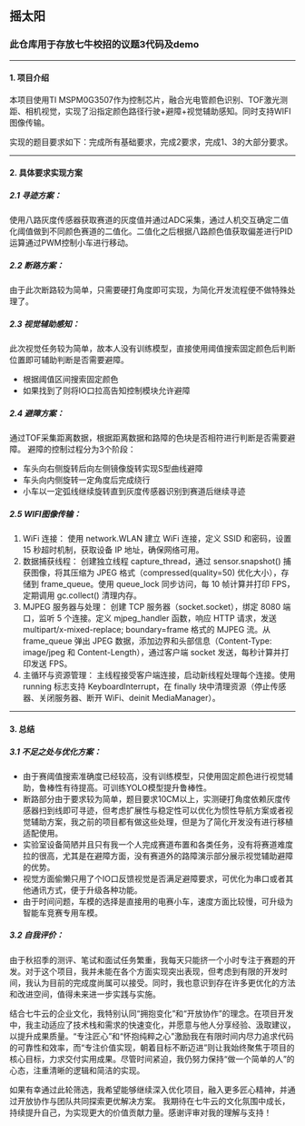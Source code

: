 ## 摇太阳
### 此仓库用于存放七牛校招的议题3代码及demo
---
#### 1. 项目介绍
本项目使用TI MSPM0G3507作为控制芯片，融合光电管颜色识别、TOF激光测距、相机视觉，实现了沿指定颜色路径行驶+避障+视觉辅助感知。同时支持WIFI图像传输。

实现的题目要求如下：完成所有基础要求，完成2要求，完成1、3的大部分要求。

---

#### 2. 具体要求实现方案
##### 2.1 寻迹方案：
使用八路灰度传感器获取赛道的灰度值并通过ADC采集，通过人机交互确定二值化阈值做到不同颜色赛道的二值化。二值化之后根据八路颜色值获取偏差进行PID运算通过PWM控制小车进行移动。
##### 2.2 断路方案：
由于此次断路较为简单，只需要硬打角度即可实现，为简化开发流程便不做特殊处理了。
##### 2.3 视觉辅助感知：
此次视觉任务较为简单，故本人没有训练模型，直接使用阈值搜索固定颜色后判断位置即可辅助判断是否需要避障。
- 根据阈值区间搜索固定颜色
- 如果找到了则将IO口拉高告知控制模块允许避障
##### 2.4 避障方案：
通过TOF采集距离数据，根据距离数据和路障的色块是否相符进行判断是否需要避障。
避障的控制过程分为3个阶段：
- 车头向右侧旋转后向左侧镜像旋转实现S型曲线避障
- 车头向内侧旋转一定角度后完成绕行
- 小车以一定弧线继续旋转直到灰度传感器识别到赛道后继续寻迹
##### 2.5 WIFI图像传输：
1. WiFi 连接：
使用 network.WLAN 建立 WiFi 连接，定义 SSID 和密码，设置 15 秒超时机制，获取设备 IP 地址，确保网络可用。
2. 数据捕获线程：
创建独立线程 capture_thread，通过 sensor.snapshot() 捕获图像，将其压缩为 JPEG 格式（compressed(quality=50) 优化大小），存储到 frame_queue。使用 queue_lock 同步访问，每 10 帧计算并打印 FPS，定期调用 gc.collect() 清理内存。
3. MJPEG 服务器与处理：
创建 TCP 服务器（socket.socket），绑定 8080 端口，监听 5 个连接。定义 mjpeg_handler 函数，响应 HTTP 请求，发送 multipart/x-mixed-replace; boundary=frame 格式的 MJPEG 流。从 frame_queue 弹出 JPEG 数据，添加边界和头部信息（Content-Type: image/jpeg 和 Content-Length），通过客户端 socket 发送，每秒计算并打印发送 FPS。
4. 主循环与资源管理：
主线程接受客户端连接，启动新线程处理每个连接。使用 running 标志支持 KeyboardInterrupt，在 finally 块中清理资源（停止传感器、关闭服务器、断开 WiFi、deinit MediaManager）。

---

#### 3. 总结
##### 3.1 不足之处与优化方案：
- 由于赛阈值搜索准确度已经较高，没有训练模型，只使用固定颜色进行视觉辅助，鲁棒性有待提高。可训练YOLO模型提升鲁棒性。
- 断路部分由于要求较为简单，题目要求10CM以上，实测硬打角度依赖灰度传感器扫到线即可寻迹，但考虑扩展性与稳定性可以优化为惯性导航方案或者视觉辅助方案，我之前的项目都有做这些处理，但是为了简化开发没有进行移植适配使用。
- 实验室设备简陋并且只有我一个人完成赛道布置和各类任务，没有将赛道难度拉的很高，尤其是在避障方面，没有赛道外的路障演示部分展示视觉辅助避障的优势。
- 视觉方面偷懒只用了个IO口反馈视觉是否满足避障要求，可优化为串口或者其他通讯方式，便于升级各种功能。
- 由于时间问题，车模的选择是直接用的电赛小车，速度方面比较慢，可升级为智能车竞赛专用车模。
##### 3.2 自我评价：

由于秋招季的测评、笔试和面试任务繁重，我每天只能挤一个小时专注于赛题的开发。对于这个项目，我并未能在各个方面实现突出表现，但考虑到有限的开发时间，我认为目前的完成度尚属可以接受。同时，我也意识到存在许多更优化的方法和改进空间，值得未来进一步实践与实施。

结合七牛云的企业文化，我特别认同“拥抱变化”和“开放协作”的理念。在项目开发中，我主动适应了技术栈和需求的快速变化，并愿意与他人分享经验、汲取建议，以提升成果质量。“专注匠心”和“怀抱纯粹之心”激励我在有限时间内尽力追求代码的可靠性和效率，而“专注价值实现，朝着目标不断迈进”则让我始终聚焦于项目的核心目标，力求交付实用成果。尽管时间紧迫，我仍努力保持“做一个简单的人”的心态，注重清晰的逻辑和简洁的实现。

如果有幸通过此轮筛选，我希望能够继续深入优化项目，融入更多匠心精神，并通过开放协作与团队共同探索更优解决方案。
我期待在七牛云的文化氛围中成长，持续提升自己，为实现更大的价值贡献力量。感谢评审对我的理解与支持！


